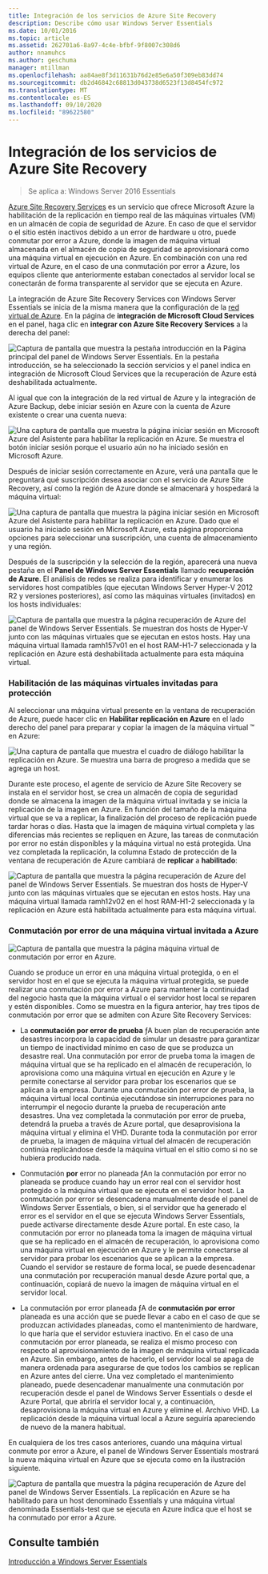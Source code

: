 ```yaml
---
title: Integración de los servicios de Azure Site Recovery
description: Describe cómo usar Windows Server Essentials
ms.date: 10/01/2016
ms.topic: article
ms.assetid: 262701a6-8a97-4c4e-bfbf-9f8007c308d6
author: nnamuhcs
ms.author: geschuma
manager: mtillman
ms.openlocfilehash: aa84ae8f3d11631b76d2e85e6a50f309eb83dd74
ms.sourcegitcommit: db2d46842c68813d043738d6523f13d8454fc972
ms.translationtype: MT
ms.contentlocale: es-ES
ms.lasthandoff: 09/10/2020
ms.locfileid: "89622580"
---
```

# <a name="azure-site-recovery-services-integration"></a>Integración de los servicios de Azure Site Recovery

>Se aplica a: Windows Server 2016 Essentials

[Azure Site Recovery Services](/azure/site-recovery/) es un servicio que ofrece Microsoft Azure la habilitación de la replicación en tiempo real de las máquinas virtuales (VM) en un almacén de copia de seguridad de Azure. En caso de que el servidor o el sitio estén inactivos debido a un error de hardware u otro, puede conmutar por error a Azure, donde la imagen de máquina virtual almacenada en el almacén de copia de seguridad se aprovisionará como una máquina virtual en ejecución en Azure. En combinación con una red virtual de Azure, en el caso de una conmutación por error a Azure, los equipos cliente que anteriormente estaban conectados al servidor local se conectarán de forma transparente al servidor que se ejecuta en Azure.

La integración de Azure Site Recovery Services con Windows Server Essentials se inicia de la misma manera que la configuración de la [red virtual de Azure](azure-virtual-network-integration.md). En la página de **integración de Microsoft Cloud Services** en el panel, haga clic en **integrar con Azure Site Recovery Services** a la derecha del panel:

![Captura de pantalla que muestra la pestaña introducción en la Página principal del panel de Windows Server Essentials. En la pestaña introducción, se ha seleccionado la sección servicios y el panel indica en integración de Microsoft Cloud Services que la recuperación de Azure está deshabilitada actualmente.](media/azure-site-recovery-1.PNG)

Al igual que con la integración de la red virtual de Azure y la integración de Azure Backup, debe iniciar sesión en Azure con la cuenta de Azure existente o crear una cuenta nueva:

![Una captura de pantalla que muestra la página iniciar sesión en Microsoft Azure del Asistente para habilitar la replicación en Azure. Se muestra el botón iniciar sesión porque el usuario aún no ha iniciado sesión en Microsoft Azure.](media/azure-site-recovery-2.PNG)

Después de iniciar sesión correctamente en Azure, verá una pantalla que le preguntará qué suscripción desea asociar con el servicio de Azure Site Recovery, así como la región de Azure donde se almacenará y hospedará la máquina virtual:

![Una captura de pantalla que muestra la página iniciar sesión en Microsoft Azure del Asistente para habilitar la replicación en Azure. Dado que el usuario ha iniciado sesión en Microsoft Azure, esta página proporciona opciones para seleccionar una suscripción, una cuenta de almacenamiento y una región.](media/azure-site-recovery-3.PNG)

Después de la suscripción y la selección de la región, aparecerá una nueva pestaña en el **Panel de Windows Server Essentials** llamado **recuperación de Azure**. El análisis de redes se realiza para identificar y enumerar los servidores host compatibles (que ejecutan Windows Server Hyper-V 2012 R2 y versiones posteriores), así como las máquinas virtuales (invitados) en los hosts individuales:

![Captura de pantalla que muestra la página recuperación de Azure del panel de Windows Server Essentials. Se muestran dos hosts de Hyper-V junto con las máquinas virtuales que se ejecutan en estos hosts. Hay una máquina virtual llamada ramh157v01 en el host RAM-H1-7 seleccionada y la replicación en Azure está deshabilitada actualmente para esta máquina virtual.](media/azure-site-recovery-4.PNG)

### <a name="enabling-guest-virtual-machines-for-protection"></a>Habilitación de las máquinas virtuales invitadas para protección

Al seleccionar una máquina virtual presente en la ventana de recuperación de Azure, puede hacer clic en **Habilitar replicación en Azure** en el lado derecho del panel para preparar y copiar la imagen de la máquina virtual &trade; en Azure:

![Una captura de pantalla que muestra el cuadro de diálogo habilitar la replicación en Azure. Se muestra una barra de progreso a medida que se agrega un host.](media/azure-site-recovery-5.PNG)

Durante este proceso, el agente de servicio de Azure Site Recovery se instala en el servidor host, se crea un almacén de copia de seguridad donde se almacena la imagen de la máquina virtual invitada y se inicia la replicación de la imagen en Azure. En función del tamaño de la máquina virtual que se va a replicar, la finalización del proceso de replicación puede tardar horas o días. Hasta que la imagen de máquina virtual completa y las diferencias más recientes se repliquen en Azure, las tareas de conmutación por error no están disponibles y la máquina virtual no está protegida. Una vez completada la replicación, la columna Estado de protección de la ventana de recuperación de Azure cambiará de **replicar** a **habilitado**:

![Captura de pantalla que muestra la página recuperación de Azure del panel de Windows Server Essentials. Se muestran dos hosts de Hyper-V junto con las máquinas virtuales que se ejecutan en estos hosts. Hay una máquina virtual llamada ramh12v02 en el host RAM-H1-2 seleccionada y la replicación en Azure está habilitada actualmente para esta máquina virtual.](media/azure-site-recovery-6.PNG)

### <a name="failover-of-a-guest-vm-to-azure"></a>Conmutación por error de una máquina virtual invitada a Azure

![Captura de pantalla que muestra la página máquina virtual de conmutación por error en Azure.](media/azure-site-recovery-7.PNG)

Cuando se produce un error en una máquina virtual protegida, o en el servidor host en el que se ejecuta la máquina virtual protegida, se puede realizar una conmutación por error a Azure para mantener la continuidad del negocio hasta que la máquina virtual o el servidor host local se reparen y estén disponibles. Como se muestra en la figura anterior, hay tres tipos de conmutación por error que se admiten con Azure Site Recovery Services:

-   La **conmutación por error de prueba** ƒA buen plan de recuperación ante desastres incorpora la capacidad de simular un desastre para garantizar un tiempo de inactividad mínimo en caso de que se produzca un desastre real. Una conmutación por error de prueba toma la imagen de máquina virtual que se ha replicado en el almacén de recuperación, lo aprovisiona como una máquina virtual en ejecución en Azure y le permite conectarse al servidor para probar los escenarios que se aplican a la empresa. Durante una conmutación por error de prueba, la máquina virtual local continúa ejecutándose sin interrupciones para no interrumpir el negocio durante la prueba de recuperación ante desastres. Una vez completada la conmutación por error de prueba, detendrá la prueba a través de Azure portal, que desaprovisiona la máquina virtual y elimina el VHD. Durante toda la conmutación por error de prueba, la imagen de máquina virtual del almacén de recuperación continúa replicándose desde la máquina virtual en el sitio como si no se hubiera producido nada.

-   Conmutación **por** error no planeada ƒAn la conmutación por error no planeada se produce cuando hay un error real con el servidor host protegido o la máquina virtual que se ejecuta en el servidor host. La conmutación por error se desencadena manualmente desde el panel de Windows Server Essentials, o bien, si el servidor que ha generado el error es el servidor en el que se ejecuta Windows Server Essentials, puede activarse directamente desde Azure portal. En este caso, la conmutación por error no planeada toma la imagen de máquina virtual que se ha replicado en el almacén de recuperación, lo aprovisiona como una máquina virtual en ejecución en Azure y le permite conectarse al servidor para probar los escenarios que se aplican a la empresa. Cuando el servidor se restaure de forma local, se puede desencadenar una conmutación por recuperación manual desde Azure portal que, a continuación, copiará de nuevo la imagen de máquina virtual en el servidor local.

-   La conmutación por error planeada ƒA de **conmutación por error** planeada es una acción que se puede llevar a cabo en el caso de que se produzcan actividades planeadas, como el mantenimiento de hardware, lo que haría que el servidor estuviera inactivo. En el caso de una conmutación por error planeada, se realiza el mismo proceso con respecto al aprovisionamiento de la imagen de máquina virtual replicada en Azure. Sin embargo, antes de hacerlo, el servidor local se apaga de manera ordenada para asegurarse de que todos los cambios se replican en Azure antes del cierre. Una vez completado el mantenimiento planeado, puede desencadenar manualmente una conmutación por recuperación desde el panel de Windows Server Essentials o desde el Azure Portal, que abriría el servidor local y, a continuación, desaprovisiona la máquina virtual en Azure y elimine el. Archivo VHD. La replicación desde la máquina virtual local a Azure seguiría apareciendo de nuevo de la manera habitual.

En cualquiera de los tres casos anteriores, cuando una máquina virtual conmute por error a Azure, el panel de Windows Server Essentials mostrará la nueva máquina virtual en Azure que se ejecuta como en la ilustración siguiente.

![Captura de pantalla que muestra la página recuperación de Azure del panel de Windows Server Essentials. La replicación en Azure se ha habilitado para un host denominado Essentials y una máquina virtual denominada Essentials-test que se ejecuta en Azure indica que el host se ha conmutado por error a Azure.](media/azure-site-recovery-8.PNG)

<a name="see-also"></a>Consulte también
--------
[Introducción a Windows Server Essentials](get-started.md)